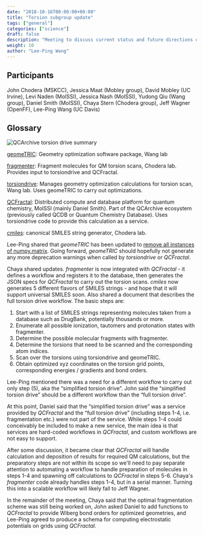 ```yaml
---
date: "2018-10-16T00:00:00+00:00"
title: "Torsion subgroup update"
tags: ["general"]
categories: ["science"]
draft: false
description: "Meeting to discuss current status and future directions of software tools related to torsion drive calculations"
weight: 10
author: "Lee-Ping Wang"
---
```


## Participants
John Chodera (MSKCC), Jessica Maat (Mobley group), David Mobley (UC Irvine), Levi Naden (MolSSI), Jessica Nash (MolSSI), Yudong Qiu (Wang group), Daniel Smith (MolSSI), Chaya Stern (Chodera group), Jeff Wagner (OpenFF), Lee-Ping Wang (UC Davis)

## Glossary

![QCArchive torsion drive summary](qcarchive-torsiondrive.png "QCArchive Torsion Drive Workflow")

[geomeTRIC](https://github.com/leeping/geomeTRIC): Geometry optimization software package, Wang lab

[fragmenter](https://github.com/openforcefield/fragmenter): Fragment molecules for QM torsion scans, Chodera lab. Provides input to torsiondrive and QCFractal.

[torsiondrive](https://github.com/lpwgroup/torsiondrive): Manages geometry optimization calculations for torsion scan, Wang lab. Uses geomeTRIC to carry out optimizations.

[QCFractal](https://github.com/MolSSI/QCFractal): Distributed compute and database platform for quantum chemistry, MolSSI (mainly Daniel Smith). Part of the QCArchive ecosystem (previously called QCDB or Quantum Chemistry Database). Uses torsiondrive code to provide this calculation as a service.

[cmiles](https://github.com/openforcefield/cmiles): canonical SMILES string generator, Chodera lab.

Lee-Ping shared that _geomeTRIC_ has been updated to [remove all instances of numpy.matrix](https://github.com/leeping/geomeTRIC/pull/39).  Going forward, _geomeTRIC_ should hopefully not generate any more deprecation warnings when called by _torsiondrive_ or _QCFractal_. 

Chaya shared updates. _fragmenter_ is now integrated with _QCFractal_ - it defines a workflow and registers it to the database, then generates the JSON specs for _QCFractal_ to carry out the torsion scans. _cmiles_ now generates 5 different flavors of SMILES strings - and hope that it will support universal SMILES soon. Also shared a document that describes the full torsion drive workflow. The basic steps are:

1. Start with a list of SMILES strings representing molecules taken from a database such as DrugBank, potentially thousands or more.
2. Enumerate all possible ionization, tautomers and protonation states with fragmenter. 
3. Determine the possible molecular fragments with fragmenter.
4. Determine the torsions that need to be scanned and the corresponding atom indices.
5. Scan over the torsions using torsiondrive and geomeTRIC.
6. Obtain optimized xyz coordinates on the torsion grid points, corresponding energies / gradients and bond orders. 

Lee-Ping mentioned there was a need for a different workflow to carry out only step (5), aka the “simplified torsion drive”.  John said the “simplified torsion drive” should be a different workflow than the “full torsion drive”.  

At this point, Daniel said that the “simplified torsion drive” was a service provided by _QCFractal_ and the “full torsion drive” (including steps 1-4, i.e. fragmentation etc.) were not part of the service.  While steps 1-4 could conceivably be included to make a new service, the main idea is that services are hard-coded workflows in _QCFractal_, and custom workflows are not easy to support.  

After some discussion, it became clear that _QCFractal_ will handle calculation and deposition of results for required QM calculations, but the preparatory steps are not within its scope so we'll need to pay separate attention to automating a workflow to handle preparation of molecules in steps 1-4 and spawning off calculations to _QCFractal_ in steps 5-6. Chaya's _fragmenter_ code already handles steps 1-4, but in a serial manner. Turning this into a scalable workflow will likely fall to Jeff Wagner.

In the remainder of the meeting, Chaya said that the optimal fragmentation scheme was still being worked on, John asked Daniel to add functions to _QCFractal_ to provide Wiberg bond orders for optimized geometries, and Lee-Ping agreed to produce a schema for computing electrostatic potentials on grids using _QCFractal_.

